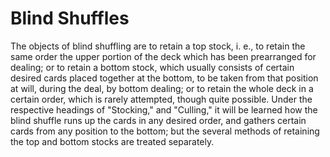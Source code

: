 # Blind Shuffles

The objects of blind shuffling are to retain a top stock, i. e., to retain the same order the upper portion of the deck which has been prearranged for dealing; or to retain a bottom stock, which usually consists of certain desired cards placed together at the bottom, to be taken from that position at will, during the deal, by bottom dealing; or to retain the whole deck in a certain order, which is rarely attempted, though quite possible. Under the respective headings of "Stocking," and "Culling," it will be learned how the blind shuffle runs up the cards in any desired order, and gathers certain cards from any position to the bottom; but the several methods of retaining the top and bottom stocks are treated separately.

